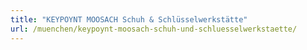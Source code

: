 ```yaml
---
title: "KEYPOYNT MOOSACH Schuh & Schlüsselwerkstätte"
url: /muenchen/keypoynt-moosach-schuh-und-schluesselwerkstaette/
---
```

